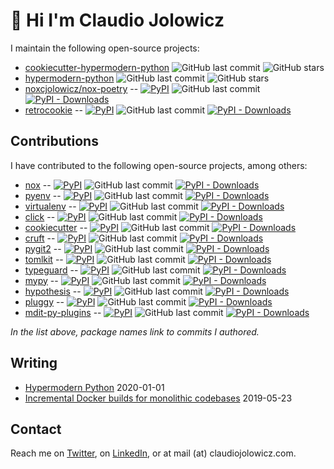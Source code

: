 # 👋 Hi I'm Claudio Jolowicz

I maintain the following open-source projects:

<!-- [[[cog

repos = [
    "cjolowicz/cookiecutter-hypermodern-python",
    "cjolowicz/hypermodern-python",
]

for repo in repos:
    org, _, package = repo.partition("/")
    entry = f"""\
- [{package}](https://github.com/{repo})
  ![GitHub last commit](https://img.shields.io/github/last-commit/{repo}?logo=python&style=flat-square)
  ![GitHub stars](https://img.shields.io/github/stars/{repo}?style=social&style=flat-square)
"""
    cog.out(entry)

repos = [
    "theacodes/nox"
    "cjolowicz/nox-poetry",
    "cjolowicz/retrocookie",
]

for repo in repos:
    org, _, package = repo.partition("/")
    entry = f"""\
- [{package}](https://github.com/{repo}) --
  [![PyPI](https://img.shields.io/pypi/v/{package}?style=flat-square)](https://pypi.org/project/{package})
  ![GitHub last commit](https://img.shields.io/github/last-commit/{repo}?logo=python&style=flat-square)
  [![PyPI - Downloads](https://img.shields.io/pypi/dm/{package}?style=flat-square)](https://pypistats.org/packages/{package})
"""
    cog.out(entry)

]]] -->
- [cookiecutter-hypermodern-python](https://github.com/cjolowicz/cookiecutter-hypermodern-python)
  ![GitHub last commit](https://img.shields.io/github/last-commit/cjolowicz/cookiecutter-hypermodern-python?logo=python&style=flat-square)
  ![GitHub stars](https://img.shields.io/github/stars/cjolowicz/cookiecutter-hypermodern-python?style=social&style=flat-square)
- [hypermodern-python](https://github.com/cjolowicz/hypermodern-python)
  ![GitHub last commit](https://img.shields.io/github/last-commit/cjolowicz/hypermodern-python?logo=python&style=flat-square)
  ![GitHub stars](https://img.shields.io/github/stars/cjolowicz/hypermodern-python?style=social&style=flat-square)
- [noxcjolowicz/nox-poetry](https://github.com/theacodes/noxcjolowicz/nox-poetry) --
  [![PyPI](https://img.shields.io/pypi/v/noxcjolowicz/nox-poetry?style=flat-square)](https://pypi.org/project/noxcjolowicz/nox-poetry)
  ![GitHub last commit](https://img.shields.io/github/last-commit/theacodes/noxcjolowicz/nox-poetry?logo=python&style=flat-square)
  [![PyPI - Downloads](https://img.shields.io/pypi/dm/noxcjolowicz/nox-poetry?style=flat-square)](https://pypistats.org/packages/noxcjolowicz/nox-poetry)
- [retrocookie](https://github.com/cjolowicz/retrocookie) --
  [![PyPI](https://img.shields.io/pypi/v/retrocookie?style=flat-square)](https://pypi.org/project/retrocookie)
  ![GitHub last commit](https://img.shields.io/github/last-commit/cjolowicz/retrocookie?logo=python&style=flat-square)
  [![PyPI - Downloads](https://img.shields.io/pypi/dm/retrocookie?style=flat-square)](https://pypistats.org/packages/retrocookie)
<!-- [[[end]]] -->

## Contributions

I have contributed to the following open-source projects, among others:

<!-- [[[cog

repos = [
    "theacodes/nox",
    "pyenv/pyenv",
    "pypa/virtualenv",
    "pallets/click",
    "cookiecutter/cookiecutter",
    "cruft/cruft",
    "libgit2/pygit2",
    "sdispater/tomlkit",
    "agronholm/typeguard",
    "python/mypy",
    "HypothesisWorks/hypothesis",
    "pytest-dev/pluggy",
    "executablebooks/mdit-py-plugins",
]

for repo in repos:
    org, _, package = repo.partition("/")

    if package == "click":
        url = "https://github.com/pallets/click/pull/1582/commits/b38cb0e2b1372c933ea42975632ee5792cef08cf"
    else:
        url = f"https://github.com/{org}/{package}/commits?author=cjolowicz"

    entry = f"""\
- [{package}]({url}) --
  [![PyPI](https://img.shields.io/pypi/v/{package}?style=flat-square)](https://pypi.org/project/{package})
  ![GitHub last commit](https://img.shields.io/github/last-commit/{repo}?logo=python&style=flat-square)
  [![PyPI - Downloads](https://img.shields.io/pypi/dm/{package}?style=flat-square)](https://pypistats.org/packages/{package})
"""
    cog.out(entry)

]]] -->
- [nox](https://github.com/theacodes/nox/commits?author=cjolowicz) --
  [![PyPI](https://img.shields.io/pypi/v/nox?style=flat-square)](https://pypi.org/project/nox)
  ![GitHub last commit](https://img.shields.io/github/last-commit/theacodes/nox?logo=python&style=flat-square)
  [![PyPI - Downloads](https://img.shields.io/pypi/dm/nox?style=flat-square)](https://pypistats.org/packages/nox)
- [pyenv](https://github.com/pyenv/pyenv/commits?author=cjolowicz) --
  [![PyPI](https://img.shields.io/pypi/v/pyenv?style=flat-square)](https://pypi.org/project/pyenv)
  ![GitHub last commit](https://img.shields.io/github/last-commit/pyenv/pyenv?logo=python&style=flat-square)
  [![PyPI - Downloads](https://img.shields.io/pypi/dm/pyenv?style=flat-square)](https://pypistats.org/packages/pyenv)
- [virtualenv](https://github.com/pypa/virtualenv/commits?author=cjolowicz) --
  [![PyPI](https://img.shields.io/pypi/v/virtualenv?style=flat-square)](https://pypi.org/project/virtualenv)
  ![GitHub last commit](https://img.shields.io/github/last-commit/pypa/virtualenv?logo=python&style=flat-square)
  [![PyPI - Downloads](https://img.shields.io/pypi/dm/virtualenv?style=flat-square)](https://pypistats.org/packages/virtualenv)
- [click](https://github.com/pallets/click/pull/1582/commits/b38cb0e2b1372c933ea42975632ee5792cef08cf) --
  [![PyPI](https://img.shields.io/pypi/v/click?style=flat-square)](https://pypi.org/project/click)
  ![GitHub last commit](https://img.shields.io/github/last-commit/pallets/click?logo=python&style=flat-square)
  [![PyPI - Downloads](https://img.shields.io/pypi/dm/click?style=flat-square)](https://pypistats.org/packages/click)
- [cookiecutter](https://github.com/cookiecutter/cookiecutter/commits?author=cjolowicz) --
  [![PyPI](https://img.shields.io/pypi/v/cookiecutter?style=flat-square)](https://pypi.org/project/cookiecutter)
  ![GitHub last commit](https://img.shields.io/github/last-commit/cookiecutter/cookiecutter?logo=python&style=flat-square)
  [![PyPI - Downloads](https://img.shields.io/pypi/dm/cookiecutter?style=flat-square)](https://pypistats.org/packages/cookiecutter)
- [cruft](https://github.com/cruft/cruft/commits?author=cjolowicz) --
  [![PyPI](https://img.shields.io/pypi/v/cruft?style=flat-square)](https://pypi.org/project/cruft)
  ![GitHub last commit](https://img.shields.io/github/last-commit/cruft/cruft?logo=python&style=flat-square)
  [![PyPI - Downloads](https://img.shields.io/pypi/dm/cruft?style=flat-square)](https://pypistats.org/packages/cruft)
- [pygit2](https://github.com/libgit2/pygit2/commits?author=cjolowicz) --
  [![PyPI](https://img.shields.io/pypi/v/pygit2?style=flat-square)](https://pypi.org/project/pygit2)
  ![GitHub last commit](https://img.shields.io/github/last-commit/libgit2/pygit2?logo=python&style=flat-square)
  [![PyPI - Downloads](https://img.shields.io/pypi/dm/pygit2?style=flat-square)](https://pypistats.org/packages/pygit2)
- [tomlkit](https://github.com/sdispater/tomlkit/commits?author=cjolowicz) --
  [![PyPI](https://img.shields.io/pypi/v/tomlkit?style=flat-square)](https://pypi.org/project/tomlkit)
  ![GitHub last commit](https://img.shields.io/github/last-commit/sdispater/tomlkit?logo=python&style=flat-square)
  [![PyPI - Downloads](https://img.shields.io/pypi/dm/tomlkit?style=flat-square)](https://pypistats.org/packages/tomlkit)
- [typeguard](https://github.com/agronholm/typeguard/commits?author=cjolowicz) --
  [![PyPI](https://img.shields.io/pypi/v/typeguard?style=flat-square)](https://pypi.org/project/typeguard)
  ![GitHub last commit](https://img.shields.io/github/last-commit/agronholm/typeguard?logo=python&style=flat-square)
  [![PyPI - Downloads](https://img.shields.io/pypi/dm/typeguard?style=flat-square)](https://pypistats.org/packages/typeguard)
- [mypy](https://github.com/python/mypy/commits?author=cjolowicz) --
  [![PyPI](https://img.shields.io/pypi/v/mypy?style=flat-square)](https://pypi.org/project/mypy)
  ![GitHub last commit](https://img.shields.io/github/last-commit/python/mypy?logo=python&style=flat-square)
  [![PyPI - Downloads](https://img.shields.io/pypi/dm/mypy?style=flat-square)](https://pypistats.org/packages/mypy)
- [hypothesis](https://github.com/HypothesisWorks/hypothesis/commits?author=cjolowicz) --
  [![PyPI](https://img.shields.io/pypi/v/hypothesis?style=flat-square)](https://pypi.org/project/hypothesis)
  ![GitHub last commit](https://img.shields.io/github/last-commit/HypothesisWorks/hypothesis?logo=python&style=flat-square)
  [![PyPI - Downloads](https://img.shields.io/pypi/dm/hypothesis?style=flat-square)](https://pypistats.org/packages/hypothesis)
- [pluggy](https://github.com/pytest-dev/pluggy/commits?author=cjolowicz) --
  [![PyPI](https://img.shields.io/pypi/v/pluggy?style=flat-square)](https://pypi.org/project/pluggy)
  ![GitHub last commit](https://img.shields.io/github/last-commit/pytest-dev/pluggy?logo=python&style=flat-square)
  [![PyPI - Downloads](https://img.shields.io/pypi/dm/pluggy?style=flat-square)](https://pypistats.org/packages/pluggy)
- [mdit-py-plugins](https://github.com/executablebooks/mdit-py-plugins/commits?author=cjolowicz) --
  [![PyPI](https://img.shields.io/pypi/v/mdit-py-plugins?style=flat-square)](https://pypi.org/project/mdit-py-plugins)
  ![GitHub last commit](https://img.shields.io/github/last-commit/executablebooks/mdit-py-plugins?logo=python&style=flat-square)
  [![PyPI - Downloads](https://img.shields.io/pypi/dm/mdit-py-plugins?style=flat-square)](https://pypistats.org/packages/mdit-py-plugins)
<!-- [[[end]]] -->

*In the list above, package names link to commits I authored.*

## Writing

- [Hypermodern Python](https://cjolowicz.github.io/posts/hypermodern-python-01-setup/) 2020-01-01
- [Incremental Docker builds for monolithic codebases](https://cjolowicz.github.io/posts/incremental-docker-builds-for-monolithic-codebases/) 2019-05-23

## Contact

Reach me on [Twitter], on [LinkedIn], or at mail (at) claudiojolowicz.com.

[Twitter]: https://twitter.com/cjolowicz
[LinkedIn]: https://linkedin.com/in/cjolowicz

